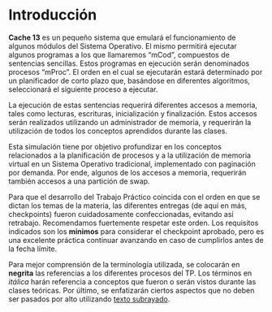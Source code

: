 # Introducción

**Cache 13** es un pequeño sistema que emulará el funcionamiento de algunos módulos del Sistema Operativo. El mismo permitirá ejecutar algunos programas a los que llamaremos “mCod”, compuestos de sentencias sencillas. Estos programas en ejecución serán denominados procesos “mProc”. El orden en el cual se ejecutarán estará determinado por un planificador de corto plazo que, basándose en diferentes algoritmos, seleccionará el siguiente proceso a ejecutar. 

La ejecución de estas sentencias requerirá diferentes accesos a memoria, tales como lecturas, escrituras, inicialización y finalización. Estos accesos serán realizados utilizando un administrador de memoria, y requerirán la utilización de todos los conceptos aprendidos durante las clases. 

Esta simulación tiene por objetivo profundizar en los conceptos relacionados a la planificación de procesos y a la utilización de memoria virtual en un Sistema Operativo tradicional, implementado con paginación por demanda. Por ende, algunos de los accesos a memoria, requerirán también accesos a una partición de swap.

Para que el desarrollo del Trabajo Práctico coincida con el orden en que se dictan los temas de la materia, las diferentes entregas (de aquí en más, checkpoints) fueron cuidadosamente confeccionadas, evitando así retrabajo. Recomendamos fuertemente respetar este orden. Los requisitos indicados son los **mínimos** para considerar el checkpoint aprobado, pero es una excelente práctica continuar avanzando en caso de cumplirlos antes de la fecha límite.

Para mejor comprensión de la terminología utilizada, se colocarán en **negrita** las referencias a los diferentes procesos del TP. Los términos en _itálica_ harán referencia a conceptos que fueron o serán vistos durante las clases teóricas. Por último, se enfatizarán ciertos aspectos que no deben ser pasados por alto utilizando <u>texto subrayado</u>.